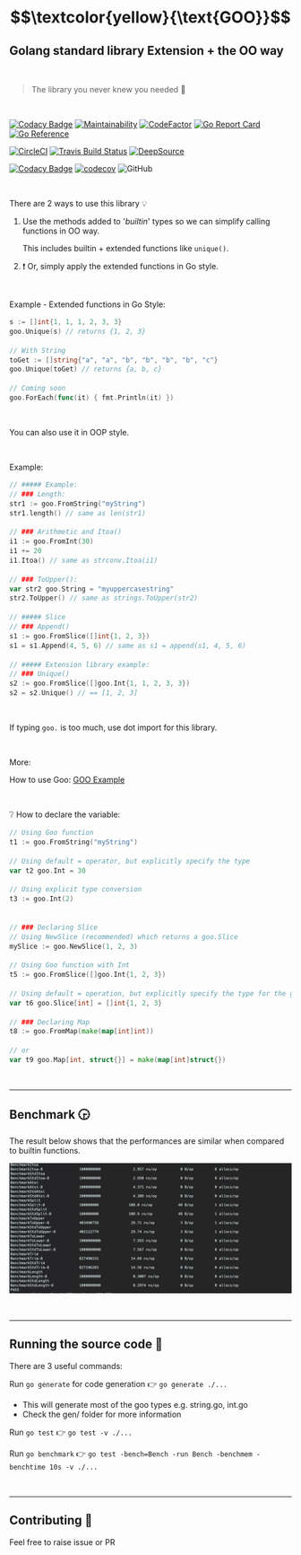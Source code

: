 # $$\textcolor{yellow}{\text{GOO}}$$

## **G**olang standard library Extension + the **OO** way

<br>

> The library you never knew you needed :speak_no_evil:

<br>

[![Codacy Badge](https://app.codacy.com/project/badge/Grade/26b98e19151f471fbd3729dbbe56c2d8)](https://www.codacy.com/gh/TimothyL96/goo/dashboard?utm_source=github.com&amp;utm_medium=referral&amp;utm_content=TimothyL96/goo&amp;utm_campaign=Badge_Grade)
[![Maintainability](https://api.codeclimate.com/v1/badges/bbc9b7ccb927732ec239/maintainability)](https://codeclimate.com/github/TimothyL96/goo/maintainability)
[![CodeFactor](https://www.codefactor.io/repository/github/timothyl96/goo/badge)](https://www.codefactor.io/repository/github/timothyl96/goo)
[![Go Report Card](https://goreportcard.com/badge/github.com/timothyl96/goo)](https://goreportcard.com/report/github.com/timothyl96/goo)
[![Go Reference](https://pkg.go.dev/badge/github.com/timothyl96/goo.svg)](https://pkg.go.dev/github.com/timothyl96/goo)

[![CircleCI](https://img.shields.io/circleci/build/github/TimothyL96/goo?label=circleci&logo=circleci)](https://dl.circleci.com/status-badge/redirect/gh/TimothyL96/goo/tree/master)
[![Travis Build Status](https://img.shields.io/travis/com/TimothyL96/goo?logo=travis&label=travis-ci)](https://app.travis-ci.com/TimothyL96/goo)
[![DeepSource](https://deepsource.io/gh/TimothyL96/goo.svg/?label=active+issues&show_trend=true&token=lc6AhgyQ_EjizXaVrr2ehW_K)](https://deepsource.io/gh/TimothyL96/goo/?ref=repository-badge)

[![Codacy Badge](https://app.codacy.com/project/badge/Coverage/26b98e19151f471fbd3729dbbe56c2d8)](https://www.codacy.com/gh/TimothyL96/goo/dashboard?utm_source=github.com&utm_medium=referral&utm_content=TimothyL96/goo&utm_campaign=Badge_Coverage)
[![codecov](https://codecov.io/gh/TimothyL96/goo/branch/master/graph/badge.svg?token=o61pQVm2m9)](https://codecov.io/gh/TimothyL96/goo)
![GitHub](https://img.shields.io/github/license/TimothyL96/goo)

<br>

There are 2 ways to use this library :bulb:

1. Use the methods added to '_builtin_' types so we can simplify calling functions in OO way.

    This includes builtin + extended functions like `unique()`.

 2. :exclamation: Or, simply apply the extended functions in Go style.

<br>

Example - Extended functions in Go Style:

```Go
s := []int{1, 1, 1, 2, 3, 3}
goo.Unique(s) // returns {1, 2, 3}

// With String
toGet := []string{"a", "a", "b", "b", "b", "b", "c"}
goo.Unique(toGet) // returns {a, b, c}

// Coming soon
goo.ForEach(func(it) { fmt.Println(it) })
```

<br>

You can also use it in OOP style. 

<br>

Example:

```Go
// ##### Example:
// ### Length:
str1 := goo.FromString("myString")
str1.length() // same as len(str1)

// ### Arithmetic and Itoa()
i1 := goo.FromInt(30)
i1 += 20
i1.Itoa() // same as strconv.Itoa(i1)

// ### ToUpper():
var str2 goo.String = "myuppercasestring"
str2.ToUpper() // same as strings.ToUpper(str2)

// ##### Slice
// ### Append()
s1 := goo.FromSlice([]int{1, 2, 3})
s1 = s1.Append(4, 5, 6) // same as s1 = append(s1, 4, 5, 6)

// ##### Extension library example:
// ### Unique()
s2 := goo.FromSlice([]goo.Int{1, 1, 2, 3, 3})
s2 = s2.Unique() // == [1, 2, 3]

```

<br>

If typing `goo.` is too much, use dot import for this library.

<br>

More:

How to use Goo:
[GOO Example](https://github.com/TimothyL96/goo-example)

<br>

:grey_question: How to declare the variable:

```Go
// Using Goo function
t1 := goo.FromString("myString")

// Using default = operator, but explicitly specify the type
var t2 goo.Int = 30

// Using explicit type conversion
t3 := goo.Int(2) 


// ### Declaring Slice
// Using NewSlice (recommended) which returns a goo.Slice
mySlice := goo.NewSlice(1, 2, 3)

// Using Goo function with Int
t5 := goo.FromSlice([]goo.Int{1, 2, 3})

// Using default = operation, but explicitly specify the type for the generic
var t6 goo.Slice[int] = []int{1, 2, 3}

// ### Declaring Map
t8 := goo.FromMap(make(map[int]int))

// or
var t9 goo.Map[int, struct{}] = make(map[int]struct{})
```

<br>

---  

## <b>Benchmark</b> :clock330:

The result below shows that the performances are similar when compared to builtin functions.

![Benchmarking result](https://github.com/TimothyL96/goo/blob/master/images/benchmark.jpg?raw=true)

<br>

---  

## <b>Running the source code</b> :runner:

There are 3 useful commands: 

Run `go generate` for code generation :point_right: `go generate ./...`
    
- This will generate most of the goo types e.g. string.go, int.go
- Check the gen/ folder for more information

Run `go test` :point_right: `go test -v ./...`

Run `go benchmark` :point_right: `go test -bench=Bench -run Bench -benchmem -benchtime 10s -v ./...`

<br>

---  

## <b>Contributing</b> :memo:
Feel free to raise issue or PR
